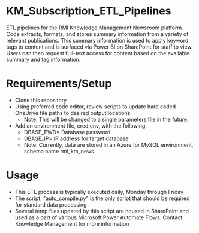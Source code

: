 # KM_Subscription_ETL_Pipelines
 ETL pipelines for the RMI Knowledge Management Newsroom platform. Code extracts, formats, and stores summary information from a variety of relevant publications. This summary information is used to apply keyword tags to content and is surfaced via Power BI on SharePoint for staff to view. Users can then request full-text access for content based on the available summary and tag information.

# Requirements/Setup
- Clone this repository
- Using preferred code editor, review scripts to update hard coded OneDrive file paths to desired output locations
   - Note: This will be changed to a single parameters file in the future.
- Add an environment file, cred.env, with the following:
   - DBASE_PWD= Database password
   - DBASE_IP= IP address for target database
   - Note: Currently, data are stored in an Azure for MySQL environment, schema name rmi_km_news

# Usage
- This ETL process is typically executed daily, Monday through Friday
- The script, "auto_compile.py" is the only script that should be required for standard data processing
- Several temp files updated by this script are housed in SharePoint and used as a part of various Microsoft Power Automate Flows. Contact Knowledge Management for more information
